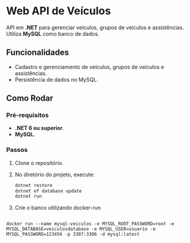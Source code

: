 # Web API de Veículos

API em **.NET** para gerenciar veículos, grupos de veículos e assistências. Utiliza **MySQL** como banco de dados.

## Funcionalidades

- Cadastro e gerenciamento de veículos, grupos de veículos e assistências.
- Persistência de dados no MySQL.

## Como Rodar

### Pré-requisitos

- **.NET 6 ou superior**.
- **MySQL**.

### Passos

1. Clone o repositório.
2. No diretório do projeto, execute:

   ```bash
   dotnet restore
   dotnet ef database update
   dotnet run
3. Crie o banco utilizando docker-run
<code>
docker run --name mysql-veiculos -e MYSQL_ROOT_PASSWORD=root -e MYSQL_DATABASE=veiculosdatabase -e MYSQL_USER=usuario -e MYSQL_PASSWORD=123456 -p 3307:3306 -d mysql:latest
</code>
